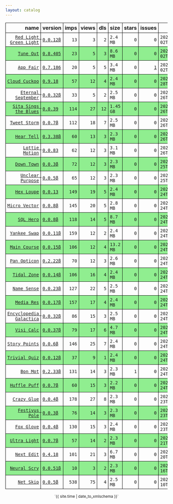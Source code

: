```yaml
---
layout: catalog
---
```


<style>
table {
    border-collapse: collapse;
}

td, th {
    border: 1px solid black;
    white-space: nowrap;
}

th, td {
    padding: 5px;
}

tr:nth-child(even) {
    background-color: Lightgreen;
}
</style>

| name | version | imps | views | dls | size | stars | issues | date | category |
| ---: | :------ | ---: | ----: | --: | :--- | -----:| -----: | ---- | :------- |
| [`Red Light Green Light`](https://Red-Light-Green-Light.github.io/App/) | [``0.0.12β``](https://github.com/Red-Light-Green-Light/App/releases/0.0.12) | `13` | `3` | `2` | `2.4 MB` | `0` | `0` | `2022-02-02T02:04:48Z` | [`developer-tools`](https://github.com/topics/appfair-developer-tools)  |
| [`Tune Out`](https://Tune-Out.github.io/App/) | [``0.8.405``](https://github.com/Tune-Out/App/releases/0.8.405) | `23` | `5` | `3` | `8.6 MB` | `0` | `0` | `2022-02-02T02:04:45Z` | [`music`](https://github.com/topics/appfair-music)  |
| [`App Fair`](https://App-Fair.github.io/App/) | [``0.7.186``](https://github.com/App-Fair/App/releases/0.7.186) | `20` | `5` | `5` | `3.4 MB` | `0` | [``1``](https://github.com/App-Fair/App/issues) | `2022-02-02T02:04:38Z` | [`utilities`](https://github.com/topics/appfair-utilities)  |
| [`Cloud Cuckoo`](https://Cloud-Cuckoo.github.io/App/) | [``0.9.18``](https://github.com/Cloud-Cuckoo/App/releases/0.9.18) | `57` | `12` | `4` | `2.4 MB` | `0` | `0` | `2022-01-28T00:23:27Z` | [`games`](https://github.com/topics/appfair-games)  |
| [`Eternal September`](https://Eternal-September.github.io/App/) | [``0.0.32β``](https://github.com/Eternal-September/App/releases/0.0.32) | `33` | `5` | `2` | `2.5 MB` | `0` | `0` | `2022-01-26T22:20:37Z` | [`education`](https://github.com/topics/appfair-education)  |
| [`Sita Sings the Blues`](https://Sita-Sings-the-Blues.github.io/App/) | [``0.0.39``](https://github.com/Sita-Sings-the-Blues/App/releases/0.0.39) | `114` | `27` | `12` | `1.45 GB` | `0` | `0` | `2022-01-26T22:14:31Z` | [`video`](https://github.com/topics/appfair-video)  |
| [`Tweet Storm`](https://Tweet-Storm.github.io/App/) | [``0.0.7β``](https://github.com/Tweet-Storm/App/releases/0.0.7) | `112` | `18` | `7` | `2.5 MB` | `0` | `0` | `2022-01-26T22:14:00Z` | [`social-networking`](https://github.com/topics/appfair-social-networking)  |
| [`Hear Tell`](https://Hear-Tell.github.io/App/) | [``0.3.38β``](https://github.com/Hear-Tell/App/releases/0.3.38) | `60` | `13` | `3` | `2.3 MB` | `0` | `0` | `2022-01-26T22:12:32Z` | [`healthcare-fitness`](https://github.com/topics/appfair-healthcare-fitness)  |
| [`Lottie Motion`](https://Lottie-Motion.github.io/App/) | [``0.0.83``](https://github.com/Lottie-Motion/App/releases/0.0.83) | `62` | `12` | `3` | `3.1 MB` | `0` | `0` | `2022-01-26T12:24:38Z` | [`developer-tools`](https://github.com/topics/appfair-developer-tools)  |
| [`Down Town`](https://Down-Town.github.io/App/) | [``0.0.3β``](https://github.com/Down-Town/App/releases/0.0.3) | `72` | `12` | `3` | `2.3 MB` | `0` | `0` | `2022-01-25T00:49:11Z` | [`travel`](https://github.com/topics/appfair-travel)  |
| [`Unclear Purpose`](https://Unclear-Purpose.github.io/App/) | [``0.0.5β``](https://github.com/Unclear-Purpose/App/releases/0.0.5) | `65` | `12` | `3` | `2.3 MB` | `0` | `0` | `2022-01-25T00:48:27Z` | [`finance`](https://github.com/topics/appfair-finance)  |
| [`Hex Loupe`](https://Hex-Loupe.github.io/App/) | [``0.0.13``](https://github.com/Hex-Loupe/App/releases/0.0.13) | `149` | `19` | `5` | `2.4 MB` | `0` | `0` | `2022-01-24T23:39:49Z` | [`developer-tools`](https://github.com/topics/appfair-developer-tools)  |
| [`Micro Vector`](https://Micro-Vector.github.io/App/) | [``0.0.8β``](https://github.com/Micro-Vector/App/releases/0.0.8) | `145` | `20` | `5` | `2.8 MB` | `0` | `0` | `2022-01-24T23:35:02Z` | [`graphics-design`](https://github.com/topics/appfair-graphics-design)  |
| [`SQL Hero`](https://SQL-Hero.github.io/App/) | [``0.0.8β``](https://github.com/SQL-Hero/App/releases/0.0.8) | `118` | `14` | `5` | `8.7 MB` | `0` | `0` | `2022-01-24T23:34:42Z` | [`developer-tools`](https://github.com/topics/appfair-developer-tools)  |
| [`Yankee Swap`](https://Yankee-Swap.github.io/App/) | [``0.0.11β``](https://github.com/Yankee-Swap/App/releases/0.0.11) | `159` | `12` | `2` | `2.4 MB` | `0` | `0` | `2022-01-24T14:24:10Z` | [`social-networking`](https://github.com/topics/appfair-social-networking)  |
| [`Main Course`](https://Main-Course.github.io/App/) | [``0.0.15β``](https://github.com/Main-Course/App/releases/0.0.15) | `106` | `12` | `4` | `13.2 MB` | `0` | `0` | `2022-01-24T14:09:10Z` | [`education`](https://github.com/topics/appfair-education)  |
| [`Pan Opticon`](https://Pan-Opticon.github.io/App/) | [``0.2.22β``](https://github.com/Pan-Opticon/App/releases/0.2.22) | `70` | `12` | `3` | `2.6 MB` | `0` | `0` | `2022-01-24T11:51:13Z` | [`sports`](https://github.com/topics/appfair-sports)  |
| [`Tidal Zone`](https://Tidal-Zone.github.io/App/) | [``0.0.14β``](https://github.com/Tidal-Zone/App/releases/0.0.14) | `106` | `16` | `4` | `2.4 MB` | `0` | `0` | `2022-01-24T05:28:32Z` | [`weather`](https://github.com/topics/appfair-weather)  |
| [`Name Sense`](https://Name-Sense.github.io/App/) | [``0.0.23β``](https://github.com/Name-Sense/App/releases/0.0.23) | `127` | `22` | `5` | `2.5 MB` | `0` | `0` | `2022-01-24T04:09:31Z` | [`education`](https://github.com/topics/appfair-education)  |
| [`Media Res`](https://Media-Res.github.io/App/) | [``0.0.17β``](https://github.com/Media-Res/App/releases/0.0.17) | `157` | `17` | `4` | `2.4 MB` | `0` | `0` | `2022-01-24T04:09:17Z` | [`lifestyle`](https://github.com/topics/appfair-lifestyle)  |
| [`Encyclopedia Galactica`](https://Encyclopedia-Galactica.github.io/App/) | [``0.0.32β``](https://github.com/Encyclopedia-Galactica/App/releases/0.0.32) | `86` | `15` | `3` | `2.5 MB` | `0` | `0` | `2022-01-24T02:35:43Z` | [`reference`](https://github.com/topics/appfair-reference)  |
| [`Visi Calc`](https://Visi-Calc.github.io/App/) | [``0.0.37β``](https://github.com/Visi-Calc/App/releases/0.0.37) | `79` | `17` | `6` | `4.7 MB` | `0` | `0` | `2022-01-24T01:59:51Z` | [`business`](https://github.com/topics/appfair-business)  |
| [`Story Points`](https://Story-Points.github.io/App/) | [``0.0.6β``](https://github.com/Story-Points/App/releases/0.0.6) | `146` | `25` | `7` | `2.4 MB` | `0` | `0` | `2022-01-24T01:59:22Z` | [`developer-tools`](https://github.com/topics/appfair-developer-tools)  |
| [`Trivial Quiz`](https://Trivial-Quiz.github.io/App/) | [``0.0.12β``](https://github.com/Trivial-Quiz/App/releases/0.0.12) | `37` | `9` | `1` | `2.4 MB` | `0` | `0` | `2022-01-24T01:55:09Z` | [`games`](https://github.com/topics/appfair-games)  |
| [`Bon Mot`](https://Bon-Mot.github.io/App/) | [``0.2.33β``](https://github.com/Bon-Mot/App/releases/0.2.33) | `131` | `14` | `3` | `2.3 MB` | `1` | `0` | `2022-01-24T01:55:01Z` | [`reference`](https://github.com/topics/appfair-reference)  |
| [`Huffle Puff`](https://Huffle-Puff.github.io/App/) | [``0.0.7β``](https://github.com/Huffle-Puff/App/releases/0.0.7) | `60` | `15` | `3` | `2.2 MB` | `0` | `0` | `2022-01-24T01:54:53Z` | [`entertainment`](https://github.com/topics/appfair-entertainment)  |
| [`Crazy Glue`](https://Crazy-Glue.github.io/App/) | [``0.0.4β``](https://github.com/Crazy-Glue/App/releases/0.0.4) | `178` | `27` | `8` | `2.3 MB` | `0` | `0` | `2022-01-23T23:13:56Z` | [`graphics-design`](https://github.com/topics/appfair-graphics-design)  |
| [`Festivus Pole`](https://Festivus-Pole.github.io/App/) | [``0.0.3β``](https://github.com/Festivus-Pole/App/releases/0.0.3) | `76` | `14` | `3` | `2.3 MB` | `0` | `0` | `2022-01-23T23:13:54Z` | [`entertainment`](https://github.com/topics/appfair-entertainment)  |
| [`Fox Glove`](https://Fox-Glove.github.io/App/) | [``0.0.4β``](https://github.com/Fox-Glove/App/releases/0.0.4) | `130` | `15` | `3` | `2.4 MB` | `0` | `0` | `2022-01-23T23:13:52Z` | [`utilities`](https://github.com/topics/appfair-utilities)  |
| [`Ultra Light`](https://Ultra-Light.github.io/App/) | [``0.0.7β``](https://github.com/Ultra-Light/App/releases/0.0.7) | `57` | `14` | `2` | `2.3 MB` | `0` | `0` | `2022-01-21T14:04:24Z` | [`news`](https://github.com/topics/appfair-news)  |
| [`Next Edit`](https://Next-Edit.github.io/App/) | [``0.4.18``](https://github.com/Next-Edit/App/releases/0.4.18) | `101` | `21` | `3` | `6.7 MB` | `0` | `0` | `2022-01-20T03:44:49Z` | [`productivity`](https://github.com/topics/appfair-productivity)  |
| [`Neural Scry`](https://Neural-Scry.github.io/App/) | [``0.0.51β``](https://github.com/Neural-Scry/App/releases/0.0.51) | `10` | `3` | `2` | `2.3 MB` | `0` | `0` | `2022-01-16T15:48:12Z` | [`medical`](https://github.com/topics/appfair-medical)  |
| [`Net Skip`](https://Net-Skip.github.io/App/) | [``0.0.5β``](https://github.com/Net-Skip/App/releases/0.0.5) | `538` | `75` | `4` | `2.5 MB` | `0` | `0` | `2022-01-10T00:38:53Z` | [`productivity`](https://github.com/topics/appfair-productivity)  |

<center><small>`{{ site.time | date_to_xmlschema }}`</small></center>
